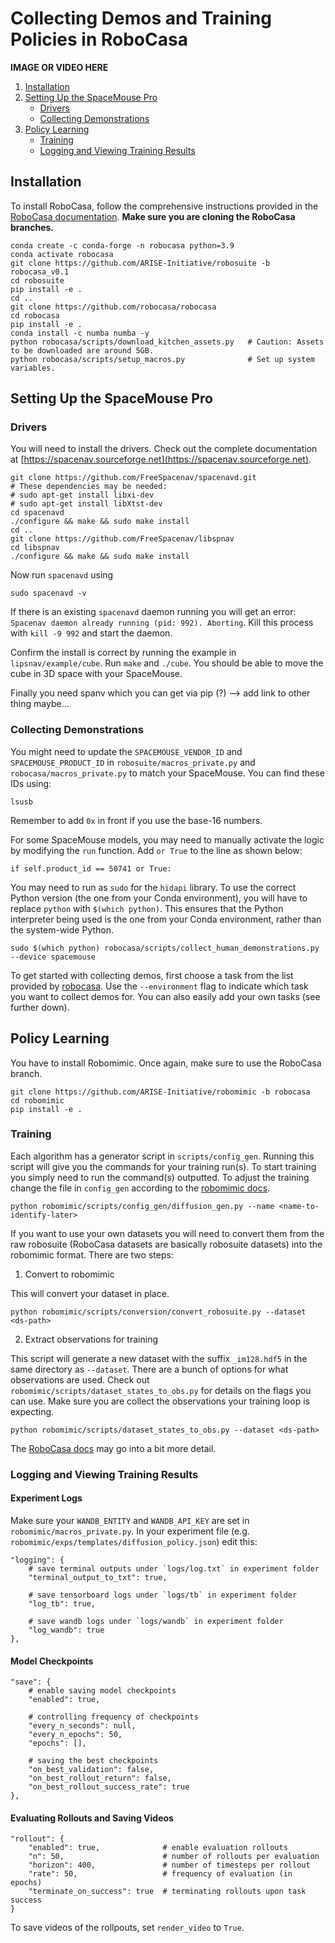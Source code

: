 # Collecting Demos and Training Policies in RoboCasa

**IMAGE OR VIDEO HERE**

1. <a href="#installation">Installation</a>
2. <a href="#setting-up-the-spacemouse-pro">Setting Up the SpaceMouse Pro</a>
    - <a href="#drivers">Drivers</a>
    - <a href="#collecting-demonstrations">Collecting Demonstrations</a>
4. <a href="#policy-learning">Policy Learning</a>
    - <a href="#training">Training</a>
    - <a href="#logging-and-viewing-training-results">Logging and Viewing Training Results</a>

## Installation

To install RoboCasa, follow the comprehensive instructions provided in the [RoboCasa documentation](https://github.com/robocasa/robocasa). **Make sure you are cloning the RoboCasa branches.**
```
conda create -c conda-forge -n robocasa python=3.9
conda activate robocasa
git clone https://github.com/ARISE-Initiative/robosuite -b robocasa_v0.1
cd robosuite
pip install -e .
cd ..
git clone https://github.com/robocasa/robocasa
cd robocasa
pip install -e .
conda install -c numba numba -y
python robocasa/scripts/download_kitchen_assets.py   # Caution: Assets to be downloaded are around 5GB.
python robocasa/scripts/setup_macros.py              # Set up system variables.
```


## Setting Up the SpaceMouse Pro
### Drivers
You will need to install the drivers. Check out the complete documentation at [https://spacenav.sourceforge.net](https://spacenav.sourceforge.net).

```
git clone https://github.com/FreeSpacenav/spacenavd.git
# These dependencies may be needed:
# sudo apt-get install libxi-dev
# sudo apt-get install libXtst-dev
cd spacenavd
./configure && make && sudo make install
cd ..
git clone https://github.com/FreeSpacenav/libspnav
cd libspnav
./configure && make && sudo make install
```
Now run `spacenavd` using 
```
sudo spacenavd -v
```
If there is an existing `spacenavd` daemon running you will get an error: `Spacenav daemon already running (pid: 992). Aborting`. Kill this process with `kill -9 992` and start the daemon.

Confirm the install is correct by running the example in `lipsnav/example/cube`. Run `make` and `./cube`. You should be able to move the cube in 3D space with your SpaceMouse.

Finally you need spanv which you can get via pip (?) --> add link to other thing maybe...

### Collecting Demonstrations
You might need to update the `SPACEMOUSE_VENDOR_ID` and `SPACEMOUSE_PRODUCT_ID` in `robosuite/macros_private.py` and `robocasa/macros_private.py` to match your SpaceMouse. You can find these IDs using:

```
lsusb
```
Remember to add `0x` in front if you use the base-16 numbers.

For some SpaceMouse models, you may need to manually activate the logic by modifying the `run` function. Add `or True` to the line as shown below:

``` 
if self.product_id == 50741 or True:
```
You may need to run as `sudo` for the `hidapi` library. To use the correct Python version (the one from your Conda environment), you will have to replace `python` with `$(which python)`. This ensures that the Python interpreter being used is the one from your Conda environment, rather than the system-wide Python.
```
sudo $(which python) robocasa/scripts/collect_human_demonstrations.py --device spacemouse 
```
To get started with collecting demos, first choose a task from the list provided by [robocasa](https://robocasa.ai/docs/tasks_scenes_assets/atomic_tasks.html). Use the `--environment` flag to indicate which task you want to collect demos for. You can also easily add your own tasks (see further down).


## Policy Learning
You have to install Robomimic. Once again, make sure to use the RoboCasa branch.
```
git clone https://github.com/ARISE-Initiative/robomimic -b robocasa
cd robomimic
pip install -e .
```

### Training
Each algorithm has a generator script in `scripts/config_gen`. Running this script will give you the commands for your training run(s). To start training you simply need to run the command(s) outputted. To adjust the training change the file in `config_gen` according to the [robomimic docs](https://robomimic.github.io/docs/tutorials/hyperparam_scan.html#step-3-set-hyperparameter-values). 
```
python robomimic/scripts/config_gen/diffusion_gen.py --name <name-to-identify-later>
```

If you want to use your own datasets you will need to convert them from the raw robosuite (RoboCasa datasets are basically robosuite datasets) into the robomimic format. There are two steps:
1. Convert to robomimic

This will convert your dataset in place.
```
python robomimic/scripts/conversion/convert_robosuite.py --dataset <ds-path>
```
2. Extract observations for training

This script will generate a new dataset with the suffix `_im128.hdf5` in the same directory as `--dataset`. There are a bunch of options for what observations are used. Check out `robomimic/scripts/dataset_states_to_obs.py` for details on the flags you can use. Make sure you are collect the observations your training loop is expecting. 
```
python robomimic/scripts/dataset_states_to_obs.py --dataset <ds-path>
```

The [RoboCasa docs](https://robocasa.ai/docs/use_cases/policy_learning.html) may go into a bit more detail.

### Logging and Viewing Training Results 
#### Experiment Logs
Make sure your `WANDB_ENTITY` and `WANDB_API_KEY` are set in `robomimic/macros_private.py`. 
In your experiment file (e.g. `robomimic/exps/templates/diffusion_policy.json`) edit this:
```
"logging": {
    # save terminal outputs under `logs/log.txt` in experiment folder
    "terminal_output_to_txt": true,
    
    # save tensorboard logs under `logs/tb` in experiment folder
    "log_tb": true,

    # save wandb logs under `logs/wandb` in experiment folder
    "log_wandb": true
},
```
#### Model Checkpoints
```
"save": {
    # enable saving model checkpoints
    "enabled": true,
    
    # controlling frequency of checkpoints
    "every_n_seconds": null,
    "every_n_epochs": 50,
    "epochs": [],
    
    # saving the best checkpoints
    "on_best_validation": false,
    "on_best_rollout_return": false,
    "on_best_rollout_success_rate": true
},
```

#### Evaluating Rollouts and Saving Videos
```
"rollout": {
    "enabled": true,              # enable evaluation rollouts
    "n": 50,                      # number of rollouts per evaluation
    "horizon": 400,               # number of timesteps per rollout
    "rate": 50,                   # frequency of evaluation (in epochs)
    "terminate_on_success": true  # terminating rollouts upon task success
}
```
To save videos of the rollpouts, set `render_video` to `True`.
